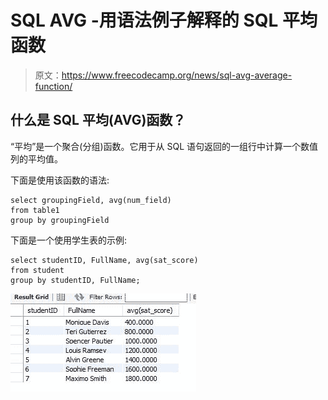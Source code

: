 # SQL AVG -用语法例子解释的 SQL 平均函数

> 原文：<https://www.freecodecamp.org/news/sql-avg-average-function/>

## 什么是 SQL 平均(AVG)函数？

“平均”是一个聚合(分组)函数。它用于从 SQL 语句返回的一组行中计算一个数值列的平均值。

下面是使用该函数的语法:

```
select groupingField, avg(num_field)
from table1
group by groupingField 
```

下面是一个使用学生表的示例:

```
select studentID, FullName, avg(sat_score) 
from student 
group by studentID, FullName; 
```

![image-1](img/f1217b99998df23adcb05a2f6798f324.png)